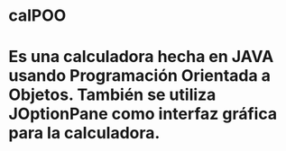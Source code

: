 # calPOO
# Es una calculadora hecha en JAVA usando Programación Orientada a Objetos. También se utiliza JOptionPane como interfaz gráfica para la calculadora.
